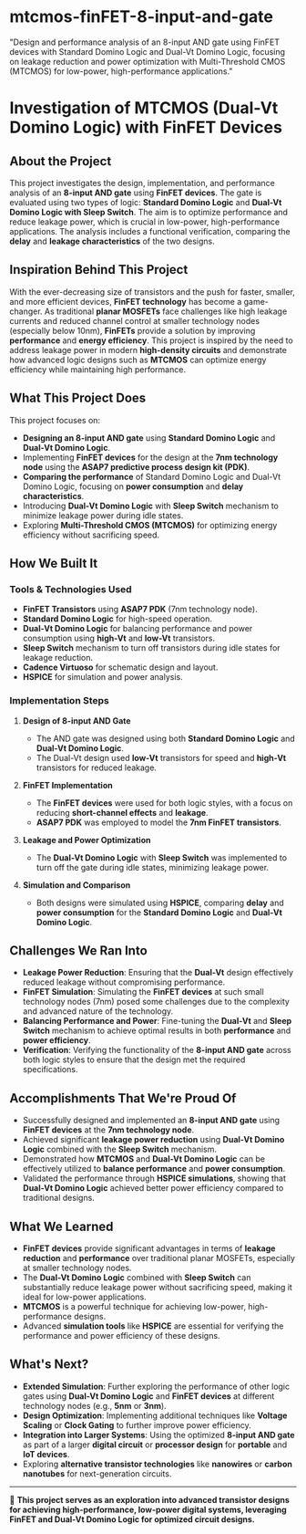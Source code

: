 # mtcmos-finFET-8-input-and-gate
"Design and performance analysis of an 8-input AND gate using FinFET devices with Standard Domino Logic and Dual-Vt Domino Logic, focusing on leakage reduction and power optimization with Multi-Threshold CMOS (MTCMOS) for low-power, high-performance applications."
# Investigation of MTCMOS (Dual-Vt Domino Logic) with FinFET Devices

## **About the Project**
This project investigates the design, implementation, and performance analysis of an **8-input AND gate** using **FinFET devices**. The gate is evaluated using two types of logic: **Standard Domino Logic** and **Dual-Vt Domino Logic with Sleep Switch**. The aim is to optimize performance and reduce leakage power, which is crucial in low-power, high-performance applications. The analysis includes a functional verification, comparing the **delay** and **leakage characteristics** of the two designs.

## **Inspiration Behind This Project**
With the ever-decreasing size of transistors and the push for faster, smaller, and more efficient devices, **FinFET technology** has become a game-changer. As traditional **planar MOSFETs** face challenges like high leakage currents and reduced channel control at smaller technology nodes (especially below 10nm), **FinFETs** provide a solution by improving **performance** and **energy efficiency**. This project is inspired by the need to address leakage power in modern **high-density circuits** and demonstrate how advanced logic designs such as **MTCMOS** can optimize energy efficiency while maintaining high performance.

## **What This Project Does**
This project focuses on:
- **Designing an 8-input AND gate** using **Standard Domino Logic** and **Dual-Vt Domino Logic**.
- Implementing **FinFET devices** for the design at the **7nm technology node** using the **ASAP7 predictive process design kit (PDK)**.
- **Comparing the performance** of Standard Domino Logic and Dual-Vt Domino Logic, focusing on **power consumption** and **delay characteristics**.
- Introducing **Dual-Vt Domino Logic** with **Sleep Switch** mechanism to minimize leakage power during idle states.
- Exploring **Multi-Threshold CMOS (MTCMOS)** for optimizing energy efficiency without sacrificing speed.

## **How We Built It**
### **Tools & Technologies Used**
- **FinFET Transistors** using **ASAP7 PDK** (7nm technology node).
- **Standard Domino Logic** for high-speed operation.
- **Dual-Vt Domino Logic** for balancing performance and power consumption using **high-Vt** and **low-Vt** transistors.
- **Sleep Switch** mechanism to turn off transistors during idle states for leakage reduction.
- **Cadence Virtuoso** for schematic design and layout.
- **HSPICE** for simulation and power analysis.

### **Implementation Steps**
1. **Design of 8-input AND Gate**  
   - The AND gate was designed using both **Standard Domino Logic** and **Dual-Vt Domino Logic**.  
   - The Dual-Vt design used **low-Vt** transistors for speed and **high-Vt** transistors for reduced leakage.

2. **FinFET Implementation**  
   - The **FinFET devices** were used for both logic styles, with a focus on reducing **short-channel effects** and **leakage**.  
   - **ASAP7 PDK** was employed to model the **7nm FinFET transistors**.

3. **Leakage and Power Optimization**  
   - The **Dual-Vt Domino Logic** with **Sleep Switch** was implemented to turn off the gate during idle states, minimizing leakage power.

4. **Simulation and Comparison**  
   - Both designs were simulated using **HSPICE**, comparing **delay** and **power consumption** for the **Standard Domino Logic** and **Dual-Vt Domino Logic**.

## **Challenges We Ran Into**
- **Leakage Power Reduction**: Ensuring that the **Dual-Vt** design effectively reduced leakage without compromising performance.
- **FinFET Simulation**: Simulating the **FinFET devices** at such small technology nodes (7nm) posed some challenges due to the complexity and advanced nature of the technology.
- **Balancing Performance and Power**: Fine-tuning the **Dual-Vt** and **Sleep Switch** mechanism to achieve optimal results in both **performance** and **power efficiency**.
- **Verification**: Verifying the functionality of the **8-input AND gate** across both logic styles to ensure that the design met the required specifications.

## **Accomplishments That We're Proud Of**
- Successfully designed and implemented an **8-input AND gate** using **FinFET devices** at the **7nm technology node**.
- Achieved significant **leakage power reduction** using **Dual-Vt Domino Logic** combined with the **Sleep Switch** mechanism.
- Demonstrated how **MTCMOS** and **Dual-Vt Domino Logic** can be effectively utilized to **balance performance** and **power consumption**.
- Validated the performance through **HSPICE simulations**, showing that **Dual-Vt Domino Logic** achieved better power efficiency compared to traditional designs.

## **What We Learned**
- **FinFET devices** provide significant advantages in terms of **leakage reduction** and **performance** over traditional planar MOSFETs, especially at smaller technology nodes.
- The **Dual-Vt Domino Logic** combined with **Sleep Switch** can substantially reduce leakage power without sacrificing speed, making it ideal for low-power applications.
- **MTCMOS** is a powerful technique for achieving low-power, high-performance designs.
- Advanced **simulation tools** like **HSPICE** are essential for verifying the performance and power efficiency of these designs.

## **What's Next?**
- **Extended Simulation**: Further exploring the performance of other logic gates using **Dual-Vt Domino Logic** and **FinFET devices** at different technology nodes (e.g., **5nm** or **3nm**).
- **Design Optimization**: Implementing additional techniques like **Voltage Scaling** or **Clock Gating** to further improve power efficiency.
- **Integration into Larger Systems**: Using the optimized **8-input AND gate** as part of a larger **digital circuit** or **processor design** for **portable** and **IoT devices**.
- Exploring **alternative transistor technologies** like **nanowires** or **carbon nanotubes** for next-generation circuits.

---
🚀 **This project serves as an exploration into advanced transistor designs for achieving high-performance, low-power digital systems, leveraging **FinFET** and **Dual-Vt Domino Logic** for optimized circuit designs.**

